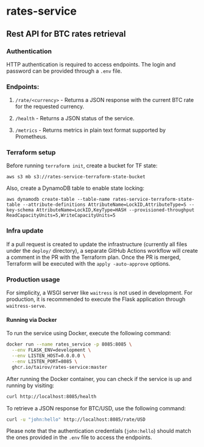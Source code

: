 # rates-service

## Rest API for BTC rates retrieval

### Authentication

HTTP authentication is required to access endpoints. The login and password can be provided through a `.env` file.

### Endpoints:

1. `/rate/<currency>` - Returns a JSON response with the current BTC rate for the requested currency.

2. `/health` - Returns a JSON status of the service.

3. `/metrics` - Returns metrics in plain text format supported by Prometheus.

### Terraform setup

Before running `terraform init`, create a bucket for TF state:

```
aws s3 mb s3://rates-service-terraform-state-bucket
```

Also, create a DynamoDB table to enable state locking:

```
aws dynamodb create-table --table-name rates-service-terraform-state-table --attribute-definitions AttributeName=LockID,AttributeType=S --key-schema AttributeName=LockID,KeyType=HASH --provisioned-throughput ReadCapacityUnits=5,WriteCapacityUnits=5
```

### Infra update

If a pull request is created to update the infrastructure (currently all files under the `deploy/` directory), a separate GitHub Actions workflow will create a comment in the PR with the Terraform plan. Once the PR is merged, Terraform will be executed with the `apply -auto-approve` options.

### Production usage

For simplicity, a WSGI server like `waitress` is not used in development. For production, it is recommended to execute the Flask application through `waitress-serve`.

#### Running via Docker

To run the service using Docker, execute the following command:

```bash
docker run --name rates_service -p 8085:8085 \
  --env FLASK_ENV=development \
  --env LISTEN_HOST=0.0.0.0 \
  --env LISTEN_PORT=8085 \
  ghcr.io/tairov/rates-service:master
```

After running the Docker container, you can check if the service is up and running by visiting:

```bash
curl http://localhost:8085/health
```

To retrieve a JSON response for BTC/USD, use the following command:

```bash
curl -u "john:hello" http://localhost:8085/rate/USD
```

Please note that the authentication credentials (`john:hello`) should match the ones provided in the `.env` file to access the endpoints.